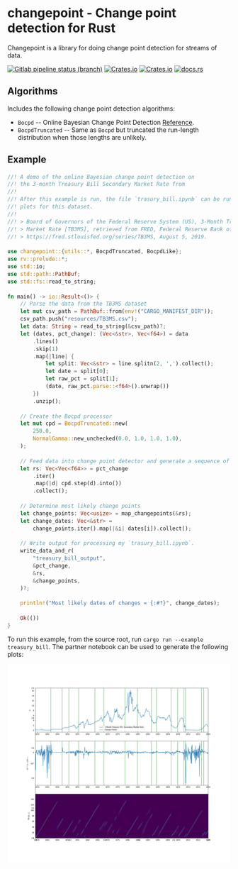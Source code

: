 # changepoint - Change point detection for Rust
Changepoint is a library for doing change point detection for streams of data.

[![Gitlab pipeline status (branch)](https://img.shields.io/gitlab/pipeline/Redpoll/changepoint/master)](https://gitlab.com/Redpoll/changepoint/pipelines)
[![Crates.io](https://img.shields.io/crates/v/changepoint)](https://crates.io/crates/changepoint)
[![Crates.io](https://img.shields.io/crates/l/changepoint)](https://gitlab.com/Redpoll/changepoint/-/blob/master/LICENSE)
[![docs.rs](https://docs.rs/changepoint/badge.svg)](https://docs.rs/changepoint)

## Algorithms
Includes the following change point detection algorithms:
* `Bocpd` -- Online Bayesian Change Point Detection [Reference](https://arxiv.org/pdf/0710.3742.pdf).
* `BocpdTruncated` -- Same as `Bocpd` but truncated the run-length distribution when those lengths are unlikely.

## Example
```rust
//! A demo of the online Bayesian change point detection on
//! the 3-month Treasury Bill Secondary Market Rate from
//!
//! After this example is run, the file `trasury_bill.ipynb` can be run to generate
//! plots for this dataset.
//!
//! > Board of Governors of the Federal Reserve System (US), 3-Month Treasury Bill: Secondary
//! > Market Rate [TB3MS], retrieved from FRED, Federal Reserve Bank of St. Louis;
//! > https://fred.stlouisfed.org/series/TB3MS, August 5, 2019.

use changepoint::{utils::*, BocpdTruncated, BocpdLike};
use rv::prelude::*;
use std::io;
use std::path::PathBuf;
use std::fs::read_to_string;

fn main() -> io::Result<()> {
    // Parse the data from the TB3MS dataset
    let mut csv_path = PathBuf::from(env!("CARGO_MANIFEST_DIR"));
    csv_path.push("resources/TB3MS.csv");
    let data: String = read_to_string(&csv_path)?;
    let (dates, pct_change): (Vec<&str>, Vec<f64>) = data
        .lines()
        .skip(1)
        .map(|line| {
            let split: Vec<&str> = line.splitn(2, ',').collect();
            let date = split[0];
            let raw_pct = split[1];
            (date, raw_pct.parse::<f64>().unwrap())
        })
        .unzip();

    // Create the Bocpd processor
    let mut cpd = BocpdTruncated::new(
        250.0,
        NormalGamma::new_unchecked(0.0, 1.0, 1.0, 1.0),
    );

    // Feed data into change point detector and generate a sequence of run-length distributions
    let rs: Vec<Vec<f64>> = pct_change
        .iter()
        .map(|d| cpd.step(d).into())
        .collect();

    // Determine most likely change points
    let change_points: Vec<usize> = map_changepoints(&rs);
    let change_dates: Vec<&str> =
        change_points.iter().map(|&i| dates[i]).collect();

    // Write output for processing my `trasury_bill.ipynb`.
    write_data_and_r(
        "treasury_bill_output",
        &pct_change,
        &rs,
        &change_points,
    )?;

    println!("Most likely dates of changes = {:#?}", change_dates);

    Ok(())
}
```

To run this example, from the source root, run `cargo run --example treasury_bill`.
The partner notebook can be used to generate the following plots:

![Treasury Bill Plots](./images/treasury_bill_plots.png)
